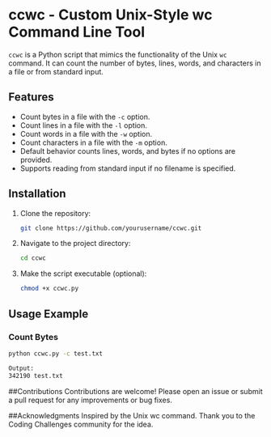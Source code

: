 # ccwc - Custom Unix-Style wc Command Line Tool

`ccwc` is a Python script that mimics the functionality of the Unix `wc` command. It can count the number of bytes, lines, words, and characters in a file or from standard input.

## Features

- Count bytes in a file with the `-c` option.
- Count lines in a file with the `-l` option.
- Count words in a file with the `-w` option.
- Count characters in a file with the `-m` option.
- Default behavior counts lines, words, and bytes if no options are provided.
- Supports reading from standard input if no filename is specified.

## Installation

1. Clone the repository:
    ```sh
    git clone https://github.com/yourusername/ccwc.git
    ```

2. Navigate to the project directory:
    ```sh
    cd ccwc
    ```

3. Make the script executable (optional):
    ```sh
    chmod +x ccwc.py
    ```

## Usage Example

### Count Bytes

```sh
python ccwc.py -c test.txt

Output:
342190 test.txt
```

##Contributions
Contributions are welcome! Please open an issue or submit a pull request for any improvements or bug fixes.

##Acknowledgments
Inspired by the Unix wc command.
Thank you to the Coding Challenges community for the idea.
